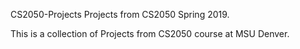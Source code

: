 CS2050-Projects Projects from CS2050 Spring 2019.

This is a collection of Projects from CS2050 course at MSU Denver.

